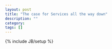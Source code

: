 ```yaml
---
layout: post
title: "The case for Services all the way down"
description: ""
category: 
tags: []
---
```

{% include JB/setup %}

